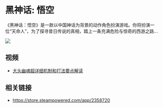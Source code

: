# 黑神话: 悟空

《黑神话：悟空》是一款以中国神话为背景的动作角色扮演游戏。你将扮演一位“天命人”，为了探寻昔日传说的真相，踏上一条充满危险与惊奇的西游之路...

![](/imgs/games/black-myth-wukong.jpg)

## 视频

- [大头幽魂超详细机制和打法要点解读](https://www.bilibili.com/video/BV1iBWEeAEB1)

## 相关链接

- https://store.steampowered.com/app/2358720